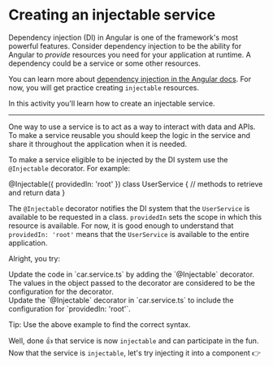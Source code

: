 # Creating an injectable service

Dependency injection (DI) in Angular is one of the framework's most powerful features. Consider dependency injection to be the ability for Angular to _provide_ resources you need for your application at runtime. A dependency could be a service or some other resources.

You can learn more about [dependency injection in the Angular docs](guide/di). For now, you will get practice creating `injectable` resources.

In this activity you'll learn how to create an injectable service.

<hr>

One way to use a service is to act as a way to interact with data and APIs. To make a service reusable you should keep the logic in the service and share it throughout the application when it is needed.

To make a service eligible to be injected by the DI system use the `@Injectable` decorator. For example:

<docs-code language="ts" highlight="[1, 2, 3]">
@Injectable({
    providedIn: 'root'
})
class UserService {
    // methods to retrieve and return data
}
</docs-code>

The `@Injectable` decorator notifies the DI system that the `UserService` is available to be requested in a class. `providedIn` sets the scope in which this resource is available. For now, it is good enough to understand that `providedIn: 'root'` means that the `UserService` is available to the entire application.

Alright, you try:

<docs-workflow>

<docs-step title="Add the `@Injectable` decorator">
Update the code in `car.service.ts` by adding the `@Injectable` decorator.
</docs-step>

<docs-step title="Configure the decorator">
The values in the object passed to the decorator are considered to be the configuration for the decorator.
<br>
Update the `@Injectable` decorator in `car.service.ts` to include the configuration for `providedIn: 'root'`.

Tip: Use the above example to find the correct syntax.

</docs-step>

</docs-workflow>

Well, done 👍 that service is now `injectable` and can participate in the fun. Now that the service is `injectable`, let's try injecting it into a component 👉
